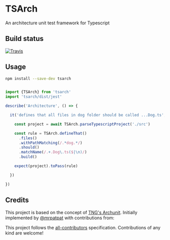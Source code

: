 # TSArch

An architecture unit test framework for Typescript

## Build status

[![Travis](https://travis-ci.org/MaibornWolff/ts-arch.svg?branch=master)](https://travis-ci.org/MaibornWolff/ts-arch)

## Usage

```bash
npm install --save-dev tsarch
```

```typescript

import {TSArch} from 'tsarch'
import 'tsarch/dist/jest'

describe('Architecture', () => {

  it('defines that all files in dog folder should be called ...Dog.ts', async () => {

    const project = await TSArch.parseTypescriptProject('./src')

    const rule = TSArch.defineThat()
      .files()
      .withPathMatching(/.*dog.*/)
      .should()
      .matchName(/.+.Dog\.ts($|\n)/)
      .build()

    expect(project).toPass(rule)

  })

})

```

## Credits

This project is based on the concept of [TNG's Archunit](https://github.com/TNG/ArchUnit). Initially implemented by [@mrpatpat](https://github.com/mrpatpat) with contributions from:

<!-- ALL-CONTRIBUTORS-LIST:START - Do not remove or modify this section -->
<!-- ALL-CONTRIBUTORS-LIST:END -->

This project follows the [all-contributors](https://github.com/kentcdodds/all-contributors) specification. Contributions of any kind are welcome!
